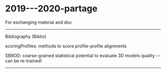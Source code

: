 # 2019---2020-partage
For exchanging material and doc


**** 
Bibliography (Biblio)


scoringProfiles: methods to score profile-profile alignments

SBROD: coarse-grained statistical potential to evaluate 3D models quality -- can be re-trained! 

****
